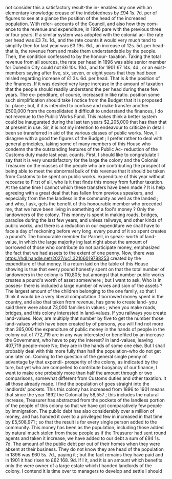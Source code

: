 not consider this a satisfactory result-the in- enables any one with an elementary knowledge crease of the indebtedness by £94 1s. 7d. per of figures to see at a glance the position of the head of the increased population. With refer- accounts of the Council, and also how they com- ence to the revenue and expenditure, in 1896 pare with the previous three or four years. If a similar system was adopted with the colonial ac- the rate per head was £3 7s. 1d., and the rate counts it would very much tend to simplify then for last year was £3 19s. 6d., an increase of 12s. 5d. per head-that is, the revenue from and make them understandable by the people. Then, the condition confessed to by the honour- taxation. Taking the total revenue from all sources, the rate per head in 1896 was able senior member for Dunedin City could not £6 10s. 10d., and for 1901 £7 14s. 4d., or an exist-members saying after five, six, seven, or eight years that they had been misled regarding increase of £1 3s. 6d. per head. That is & the position of the finances. If it was desired very large increase in the amount of taxation that the people should readily understand the per head during these few years. The ex- penditure, of course, increased in like ratio. position some such simplification should take I notice from the Budget that it is proposed to. place ; but, if it is intended to confuse and make transfer another £500,000 from the consolidated it difficult to understand the finances, I do not revenue to the Public Works Fund. This makes think a better system could be inaugurated during the last ten years $2,205,000 that has than that at present in use. Sir, it is not my intention to endeavour to criticize in detail been so transferred in aid of the various classes of public works. Now, I disagree with a good the figures of the Budget ; I prefer rather to deal with general principles, taking some of many members of this House who condemn the the outstanding features of the Public Ac- reduction of the Customs duty made last year. counts. First, I should like to congratulate I say that it is very unsatisfactory for the large the colony and the Colonial Treasurer on the masses of the people who are contributing the prospect of being able to meet the abnormal bulk of this revenue that it should be taken from Customs to be spent on public works. expenditure of this year without recourse to First of all, who is it that finds this money from further taxation. At the same time I cannot which these transfers have been made ? It is help agreeing with a great deal that has fallen from previous speakers, and especially from the the landless in the community as well as the landed ; and who, I ask, gets the benefit of this honourable member who preceded me, that we have been living in something of a fool's money ? Only the landowners of the colony. This money is spent in making roads, bridges, paradise during the last few years, and unless railways, and other kinds of public works, and there is a reduction in our expenditure we shall have to face a day of reckoning before very long. every pound of it so spent creates a pound's The honourable member for Parnell, in speak- worth of land-value, in which the large majority ing last night about the amount of borrowed of those who contribute do not participate money, emphasized the fact that we had assets to the extent of one penny. Now, there was https://hdl.handle.net/2027/uc1.32106019788253 created by the expenditure of that money. It a return laid on the table of this House showing is true that every pound honestly spent on that the total number of landowners in the colony is 110,805; but amongst that number public works creates a pound's worth of asset somewhere ; but I want to ask, Who is in posses- there is included a large number of wives and sion of the assets ? The largest amount of the children belonging to the one family, so that I think it would be a very liberal computation if borrowed money spent in the country, and also that taken from revenue, has gone to create land- you said there were about 73,000 families in values ; when you make roads, bridges, and this colony interested in land-values. If you railways you create land-values. Now, are multiply that number by five to get the number those land-values which have been created by of persons, you will find not more than 365,000 the expenditure of public money in the hands of people in the colony out of 772,719 are in any way interested or benefited by an increase the Government, who have to pay the interest? in land-values, leaving 407,719 people-more No; they are in the hands of some one else. But I shall probably deal with this more fully than half the population-who do not get one later on. Coming to the question of the general single penny of advantage by that expendi- prosperity of the colony, as indicated by the ture, but yet who are compelled to contribute buoyancy of our finance, I want to make one probably more than half the amount through or two comparisons, somewhat different from Customs duties and other taxation. It all those already made. I find the population of goes straight into the landlords' pockets. This this colony has increased from 1896 to 1901 means that since the year 1892 the Colonial by 58,557 ; this includes the natural increase, Treasurer has abstracted from the pockets of the landless portion of the people of this colony so that we have got comparatively few people by immigration. The public debt has also considerably over a million of money, and has handed it over to a privileged few in increased in that time by £5,508,971 ; so that the result is for every single person added to the community. This money has been as the population, including those added by natural much stolen from these people as if the Treasurer had sent round agents and taken it increase, we have added to our debt a sum of £94 1s. 7d. The amount of the public debt per out of their homes when they were absent at their business. They do not know they are head of the population in 1896 was £60 5s. 7d., paying it ; but the fact remains they have paid and in 1901 it had risen to £62 168. 9d. If I it, and it is an amount which benefits only the were owner of a large estate which I handed landlords of the colony. I contend it is time over to managers to develop and settle I should 